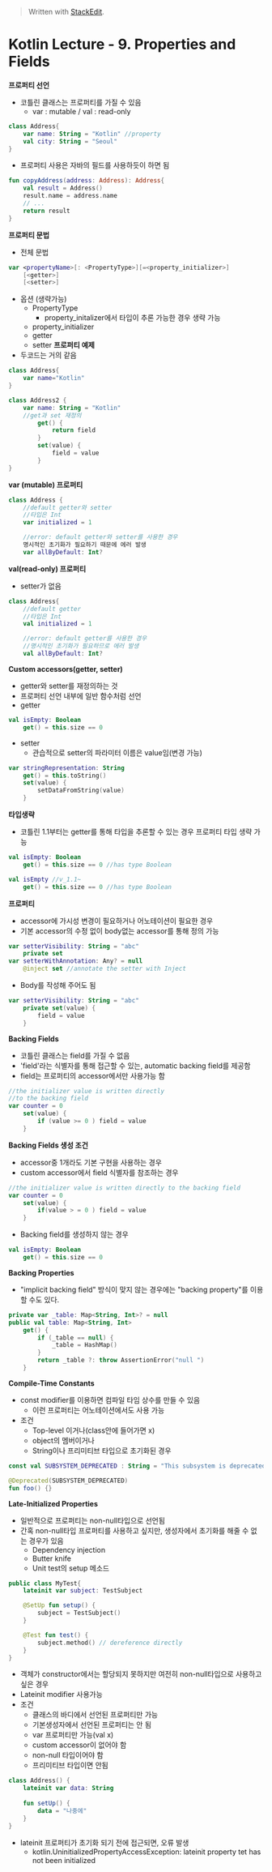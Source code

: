 


> Written with [StackEdit](https://stackedit.io/).
# Kotlin Lecture - 9. Properties and Fields

**프로퍼티 선언**
- 코틀린 클래스는 프로퍼티를 가질 수 있음
	* var : mutable / val : read-only
```kotlin
class Address{
	var name: String = "Kotlin"	//property
	val city: String = "Seoul"
}
```
- 프로퍼티 사용은 자바의 필드를 사용하듯이 하면 됨
```kotlin
fun copyAddress(address: Address): Address{
	val result = Address()
	result.name = address.name
	// ...
	return result
}
```
**프로퍼티 문법**
- 전체 문법
```kotlin
var <propertyName>[: <PropertyType>][=<property_initializer>]
	[<getter>]
	[<setter>]
```
- 옵션 (생략가능)
	* PropertyType
		- property_initalizer에서 타입이 추론 가능한 경우 생략 가능
	* property_initializer
	* getter
	* setter
**프로퍼티 예제**
- 두코드는 거의 같음
```kotlin
class Address{
	var name="Kotlin"
}
```
```kotlin
class Address2 {
	var name: String = "Kotlin"
	//get과 set 재정의
		get() {
			return field
		}
		set(value) {
			field = value
		}
}
```
**var (mutable) 프로퍼티**
```kotlin
class Address {
	//default getter와 setter
	//타입은 Int
	var initialized = 1

	//error: default getter와 setter를 사용한 경우
	명시적인 초기화가 필요하기 때문에 에러 발생
	var allByDefault: Int?
```
**val(read-only) 프로퍼티**
- setter가 없음
```kotlin
class Address{
	//default getter
	//타입은 Int
	val initialized = 1

	//error: default getter를 사용한 경우
	//명시적인 초기화가 필요하므로 에러 발생
	val allByDefault: Int?
```
**Custom accessors(getter, setter)**
- getter와 setter를 재정의하는 것
- 프로퍼티 선언 내부에 일반 함수처럼 선언
- getter
```kotlin
val isEmpty: Boolean
	get() = this.size == 0
```
- setter
	* 관습적으로 setter의 파라미터 이름은 value임(변경 가능)
```kotlin
var stringRepresentation: String
	get() = this.toString()
	set(value) {
		setDataFromString(value)
	}
```
**타입생략**
- 코틀린 1.1부터는 getter를 통해 타입을 추론할 수 있는 경우 프로퍼티 타입 생략 가능
```kotlin
val isEmpty: Boolean
	get() = this.size == 0 //has type Boolean
```
```kotlin
val isEmpty	//v_1.1~
	get() = this.size == 0 //has type Boolean
```

**프로퍼티**
- accessor에 가시성 변경이 필요하거나 어노테이션이 필요한 경우
- 기본 accessor의 수정 없이 body없는 accessor를 통해 정의 가능
```kotlin
var setterVisibility: String = "abc"
	private set
var setterWithAnnotation: Any? = null
	@inject set //annotate the setter with Inject
```
- Body를 작성해 주어도 됨
```kotlin
var setterVisibility: String = "abc"
	private set(value) {
		field = value
	}
```

**Backing Fields**
- 코틀린 클래스는 field를 가질 수 없음
- 'field'라는 식별자를 통해 접근할 수 있는, automatic backing field를 제공함
- field는 프로퍼티의 accessor에서만 사용가능 함
```kotlin
//the initializer value is written directly
//to the backing field
var counter = 0
	set(value) {
		if (value >= 0 ) field = value
	}
```

**Backing Fields 생성 조건**
- accessor중 1개라도 기본 구현을 사용하는 경우
- custom accessor에서 field 식별자를 참조하는 경우
```kotlin
//the initializer value is written directly to the backing field
var counter = 0
	set(value) {
		if(value > = 0 ) field = value
	}
```
- Backing field를 생성하지 않는 경우
```kotlin
val isEmpty: Boolean
	get() = this.size == 0
```
**Backing Properties**
- "implicit backing field" 방식이 맞지 않는 경우에는 "backing property"를 이용할 수도 있다.
```kotlin
private var _table: Map<String, Int>? = null
public val table: Map<String, Int>
	get() {
		if (_table == null) {
			_table = HashMap()
		}
		return _table ?: throw AssertionError("null ")
	}
```
**Compile-Time Constants**
- const modifier를 이용하면 컴파일 타임 상수를 만들 수 있음
	* 이런 프로퍼티는 어노테이션에서도 사용 가능
- 조건
	* Top-level 이거나(class안에 들어가면 x)
	* object의 멤버이거나
	* String이나 프리미티브 타입으로 초기화된 경우
```kotlin
const val SUBSYSTEM_DEPRECATED : String = "This subsystem is deprecated"

@Deprecated(SUBSYSTEM_DEPRECATED)
fun foo() {}
```

**Late-Initialized Properties**
- 일반적으로 프로퍼티는 non-null타입으로 선언됨
- 간혹 non-null타입 프로퍼티를 사용하고 싶지만, 생성자에서 초기화를 해줄 수 없는 경우가 있음
	* Dependency injection
	* Butter knife
	* Unit test의 setup 메소드
```kotlin
public class MyTest{
	lateinit var subject: TestSubject

	@SetUp fun setup() {
		subject = TestSubject()
	}

	@Test fun test() {
		subject.method() // dereference directly
	}
}
```
- 객체가 constructor에서는 할당되지 못하지만 여전히 non-null타입으로 사용하고 싶은 경우
- Lateinit modifier 사용가능
- 조건
	* 클래스의 바디에서 선언된 프로퍼티만 가능
	* 기본생성자에서 선언된 프로퍼티는 안 됨
	* var 프로퍼티만 가능(val x)
	* custom accessor이 없어야 함
	* non-null 타입이어야 함
	* 프리미티브 타입이면 안됨 
```kotlin
class Address() {
	lateinit var data: String
	
	fun setUp() {
		data = "나중에"
	}
}
```
- lateinit 프로퍼티가 초기화 되기 전에 접근되면, 오류 발생
	* kotlin.UninitializedPropertyAccessException: lateinit property tet has not been initialized
<!--stackedit_data:
eyJoaXN0b3J5IjpbODgyMTQ4ODM5LDE4OTg3MjY0MCw5MDI0MT
QxODQsLTE3NDYwODczODksMzg1MDc1NTc2LDc4ODQ1MjAyNCwt
MTI1MDg1MTExOSwtNzEyNjQ0OTMsLTM4NjU5NjQyNSwtNjY3Nj
Q0OTM2LDE3MTY2NzM1MiwxOTkxMTEyMzM2LDE1NTg3ODAwODcs
LTczODE3MDc1Miw5MjkyODY3MjQsOTYwMjUyNTk1XX0=
-->
